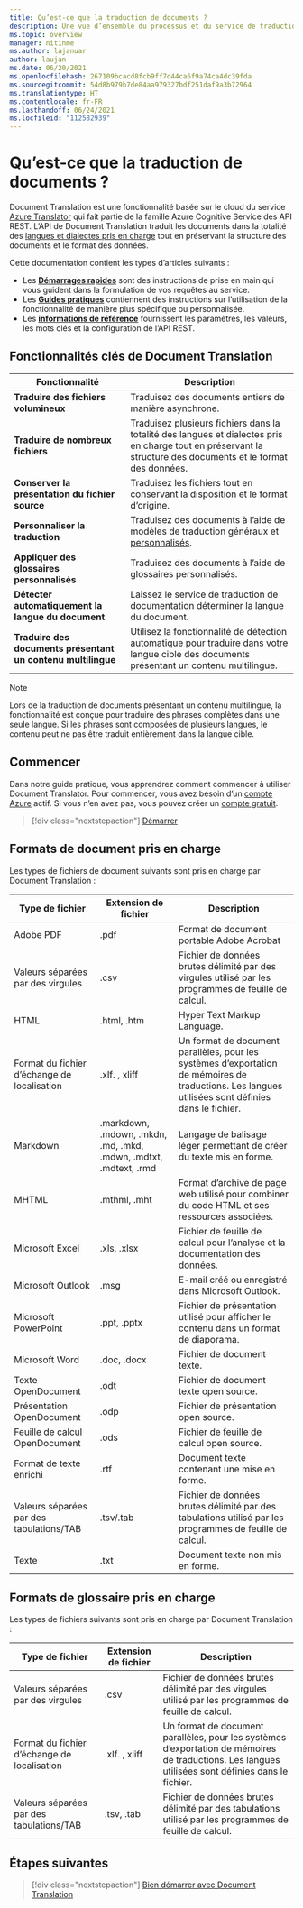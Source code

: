 ```yaml
---
title: Qu’est-ce que la traduction de documents ?
description: Une vue d’ensemble du processus et du service de traduction de documents en lot basés sur le cloud.
ms.topic: overview
manager: nitinme
ms.author: lajanuar
author: laujan
ms.date: 06/20/2021
ms.openlocfilehash: 267109bcacd8fcb9ff7d44ca6f9a74ca4dc39fda
ms.sourcegitcommit: 54d8b979b7de84aa979327bdf251daf9a3b72964
ms.translationtype: HT
ms.contentlocale: fr-FR
ms.lasthandoff: 06/24/2021
ms.locfileid: "112582939"
---
```

# <a name="what-is-document-translation"></a>Qu’est-ce que la traduction de documents ?

Document Translation est une fonctionnalité basée sur le cloud du service [Azure Translator](../translator-info-overview.md) qui fait partie de la famille Azure Cognitive Service des API REST. L’API de Document Translation traduit les documents dans la totalité des [langues et dialectes pris en charge](../../language-support.md) tout en préservant la structure des documents et le format des données. 

Cette documentation contient les types d’articles suivants :  

* Les [**Démarrages rapides**](get-started-with-document-translation.md) sont des instructions de prise en main qui vous guident dans la formulation de vos requêtes au service.
* Les [**Guides pratiques**](create-sas-tokens.md) contiennent des instructions sur l’utilisation de la fonctionnalité de manière plus spécifique ou personnalisée. 
* Les [**informations de référence**](reference/rest-api-guide.md) fournissent les paramètres, les valeurs, les mots clés et la configuration de l’API REST.

## <a name="document-translation-key-features"></a>Fonctionnalités clés de Document Translation

| Fonctionnalité | Description |
| ---------| -------------|
| **Traduire des fichiers volumineux**| Traduisez des documents entiers de manière asynchrone.|
|**Traduire de nombreux fichiers**|Traduisez plusieurs fichiers dans la totalité des langues et dialectes pris en charge tout en préservant la structure des documents et le format des données.|
|**Conserver la présentation du fichier source**| Traduisez les fichiers tout en conservant la disposition et le format d’origine.|
|**Personnaliser la traduction**| Traduisez des documents à l’aide de modèles de traduction généraux et [personnalisés](../customization.md#custom-translator).|
|**Appliquer des glossaires personnalisés**|Traduisez des documents à l’aide de glossaires personnalisés.|
|**Détecter automatiquement la langue du document**|Laissez le service de traduction de documentation déterminer la langue du document.|
|**Traduire des documents présentant un contenu multilingue**|Utilisez la fonctionnalité de détection automatique pour traduire dans votre langue cible des documents présentant un contenu multilingue.|

> [!NOTE]
> Lors de la traduction de documents présentant un contenu multilingue, la fonctionnalité est conçue pour traduire des phrases complètes dans une seule langue. Si les phrases sont composées de plusieurs langues, le contenu peut ne pas être traduit entièrement dans la langue cible.
> 
## <a name="how-to-get-started"></a>Commencer

Dans notre guide pratique, vous apprendrez comment commencer à utiliser Document Translator. Pour commencer, vous avez besoin d’un [compte Azure](https://azure.microsoft.com/free/cognitive-services/) actif.  Si vous n’en avez pas, vous pouvez créer un [compte gratuit](https://azure.microsoft.com/free).

> [!div class="nextstepaction"]
> [Démarrer](get-started-with-document-translation.md)

## <a name="supported-document-formats"></a>Formats de document pris en charge

Les types de fichiers de document suivants sont pris en charge par Document Translation :

| Type de fichier| Extension de fichier|Description|
|---|---|--|
|Adobe PDF|.pdf|Format de document portable Adobe Acrobat|
|Valeurs séparées par des virgules |.csv| Fichier de données brutes délimité par des virgules utilisé par les programmes de feuille de calcul.|
|HTML|.html, .htm|Hyper Text Markup Language.|
|Format du fichier d’échange de localisation|.xlf. , xliff| Un format de document parallèles, pour les systèmes d’exportation de mémoires de traductions. Les langues utilisées sont définies dans le fichier.|
|Markdown| .markdown, .mdown, .mkdn, .md, .mkd, .mdwn, .mdtxt, .mdtext, .rmd| Langage de balisage léger permettant de créer du texte mis en forme.|
|MHTML|.mthml, .mht| Format d’archive de page web utilisé pour combiner du code HTML et ses ressources associées.|
|Microsoft Excel|.xls, .xlsx|Fichier de feuille de calcul pour l’analyse et la documentation des données.|
|Microsoft Outlook|.msg|E-mail créé ou enregistré dans Microsoft Outlook.|
|Microsoft PowerPoint|.ppt, .pptx| Fichier de présentation utilisé pour afficher le contenu dans un format de diaporama.|
|Microsoft Word|.doc, .docx| Fichier de document texte.|
|Texte OpenDocument|.odt|Fichier de document texte open source.|
|Présentation OpenDocument|.odp|Fichier de présentation open source.|
|Feuille de calcul OpenDocument|.ods|Fichier de feuille de calcul open source.|
|Format de texte enrichi|.rtf|Document texte contenant une mise en forme.|
|Valeurs séparées par des tabulations/TAB|.tsv/.tab| Fichier de données brutes délimité par des tabulations utilisé par les programmes de feuille de calcul.|
|Texte|.txt| Document texte non mis en forme.|

## <a name="supported-glossary-formats"></a>Formats de glossaire pris en charge

Les types de fichiers suivants sont pris en charge par Document Translation :

| Type de fichier| Extension de fichier|Description|
|---|---|--|
|Valeurs séparées par des virgules| .csv |Fichier de données brutes délimité par des virgules utilisé par les programmes de feuille de calcul.|
|Format du fichier d’échange de localisation|.xlf. , xliff| Un format de document parallèles, pour les systèmes d’exportation de mémoires de traductions. Les langues utilisées sont définies dans le fichier.|
|Valeurs séparées par des tabulations/TAB|.tsv, .tab| Fichier de données brutes délimité par des tabulations utilisé par les programmes de feuille de calcul.|

## <a name="next-steps"></a>Étapes suivantes

> [!div class="nextstepaction"]
> [Bien démarrer avec Document Translation](get-started-with-document-translation.md)
